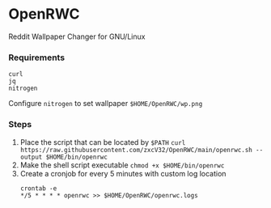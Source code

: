 # OpenRWC

Reddit Wallpaper Changer for GNU/Linux

### Requirements
```shell
curl
jq
nitrogen
```

Configure `nitrogen` to set wallpaper `$HOME/OpenRWC/wp.png`

### Steps
1. Place the script that can be located by `$PATH`
   `curl https://raw.githubusercontent.com/zxcV32/OpenRWC/main/openrwc.sh --output $HOME/bin/openrwc`
2. Make the shell script executable
   `chmod +x $HOME/bin/openrwc`
3. Create a cronjob for every 5 minutes with custom log location
   ```
   crontab -e
   */5 * * * * openrwc >> $HOME/OpenRWC/openrwc.logs
   ```
